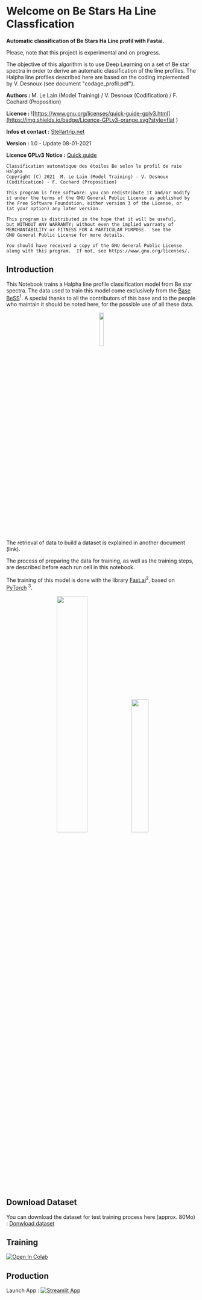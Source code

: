 # Welcome on Be Stars Ha Line Classfication

**Automatic classification of Be Stars Ha Line profil with Fastai.**

Please, note that this project is experimental and on progress.

The objective of this algorithm is to use Deep Learning on a set of Be star spectra in order to derive an automatic classification of the line profiles. The Halpha line profiles described here are based on the coding implemented by V. Desnoux (see document "codage_profil.pdf").


**Authors :** M. Le Lain (Model Training) / V. Desnoux (Codification) / F. Cochard (Proposition)

**Licence :** ![https://www.gnu.org/licenses/quick-guide-gplv3.html](https://img.shields.io/badge/Licence-GPLv3-orange.svg?style=flat )

**Infos et contact :** [Stellartrip.net](https://stellartrip.net)

**Version :** 1.0 - Update 08-01-2021

**Licence GPLv3 Notice :** [Quick guide](https://www.gnu.org/licenses/quick-guide-gplv3.html)



    Classification automatique des étoiles Be selon le profil de raie Halpha
    Copyright (C) 2021  M. Le Lain (Model Training) - V. Desnoux (Codification) - F. Cochard (Proposition)

    This program is free software: you can redistribute it and/or modify
    it under the terms of the GNU General Public License as published by
    the Free Software Foundation, either version 3 of the License, or
    (at your option) any later version.

    This program is distributed in the hope that it will be useful,
    but WITHOUT ANY WARRANTY; without even the implied warranty of
    MERCHANTABILITY or FITNESS FOR A PARTICULAR PURPOSE.  See the
    GNU General Public License for more details.

    You should have received a copy of the GNU General Public License
    along with this program.  If not, see https://www.gnu.org/licenses/.




## Introduction

This Notebook trains a Halpha line profile classification model from Be star spectra. The data used to train this model come exclusively from the [Base BeSS](http://basebe.obspm.fr/basebe/Accueil.php?flag_lang=fr)<sup>1</sup>. A special thanks to all the contributors of this base and to the people who maintain it should be noted here, for the possible use of all these data.


<p align="center">
  <img width="15%" height="15%" src="http://basebe.obspm.fr/basebe/Images/LogoBeSS.jpg"/>
</p>

The retrieval of data to build a dataset is explained in another document (link).

The process of preparing the data for training, as well as the training steps, are described before each run cell in this notebook.



The training of this model is done with the library [Fast.ai](https://www.fast.ai/)<sup>2</sup>, based on [PyTorch](https://pytorch.org/) <sup>3</sup>. 


<p align="center">
  <img width="40%" height="40%" src="https://upload.wikimedia.org/wikipedia/commons/9/96/Pytorch_logo.png" />  <img width="30%" height="30%" src="https://miro.medium.com/max/1200/1*PQTzNNvBlmjW0Eca-nw14g.png" />
</p>

## Download Dataset
You can download the dataset for test training process here (approx. 80Mo) :
[Donwload dataset](https://e.pcloud.link/publink/show?code=XZk6JXZs24TDASz2yXOgIQ62sC8sYfwYs0k)


## Training

[![Open In Colab](https://colab.research.google.com/assets/colab-badge.svg)](https://colab.research.google.com/github/matthieulel/be-stars-ai-classification/blob/main/training/DL_Be_classif_training.ipynb)


## Production 


Launch App : [![Streamlit App](https://static.streamlit.io/badges/streamlit_badge_black_white.svg)](https://be-stars-ai-classification-d6yl9qvdybbamw4mfsyv56.streamlit.app/)

